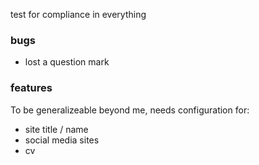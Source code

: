 test for compliance in everything

### bugs

- lost a question mark


### features

To be generalizeable beyond me, needs configuration for:
- site title / name
- social media sites
- cv